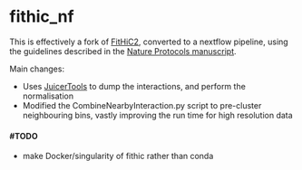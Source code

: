 # fithic_nf

This is effectively a fork of [FitHiC2](https://github.com/ay-lab/fithic), converted to a nextflow pipeline, using the guidelines described in the [Nature Protocols manuscript](https://www.nature.com/articles/s41596-019-0273-0).

Main changes:
 - Uses [JuicerTools](https://github.com/aidenlab/juicer/wiki/Download) to dump the interactions, and perform the normalisation
 - Modified the CombineNearbyInteraction.py script to pre-cluster neighbouring bins, vastly improving the run time for high resolution data

#### #TODO
 - make Docker/singularity of fithic rather than conda

